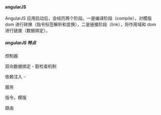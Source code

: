 #### angularJS

AngularJS 应用启动后，会经历两个阶段。一是编译阶段（compile），对模版 dom 进行转换（指令标签解析和变换），二是链接阶段（link），将作用域和 dom 进行链接（数据绑定）。


##### angularJS 特点

控制器

双向数据绑定 - 脏检查机制

依赖注入 - 

服务

指令，模版

路由
